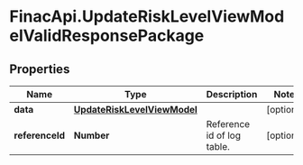 # FinacApi.UpdateRiskLevelViewModelValidResponsePackage

## Properties
Name | Type | Description | Notes
------------ | ------------- | ------------- | -------------
**data** | [**UpdateRiskLevelViewModel**](UpdateRiskLevelViewModel.md) |  | [optional] 
**referenceId** | **Number** | Reference id of log table. | [optional] 
